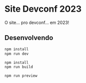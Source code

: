 # Site Devconf 2023

O site... pro devconf... em 2023!

## Desenvolvendo

```sh
npm install
npm run dev
```

```sh
npm install
npm run build
```

```sh
npm run preview
```
